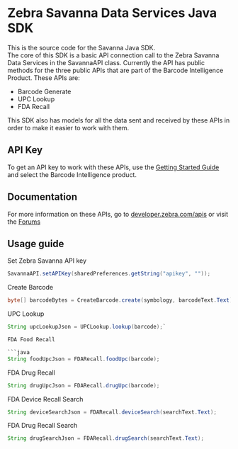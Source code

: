 Zebra Savanna Data Services Java SDK
====================================

This is the source code for the Savanna Java SDK.  
The core of this SDK is a basic API connection call to the Zebra Savanna Data Services in the SavannaAPI class.  Currently the API has public methods for the three public APIs that are part of the Barcode Intelligence Product.  These APIs are:

* Barcode Generate
* UPC Lookup
* FDA Recall

This SDK also has models for all the data sent and received by these APIs in order to make it easier to work with them.  

API Key
-------

To get an API key to work with these APIs, use the [Getting Started Guide](https://developer.zebra.com/gsg) and select the Barcode Intelligence product.  

Documentation
-------------

For more information on these APIs, go to [developer.zebra.com/apis](https://developer.zebra.com/apis) or visit the [Forums](https://developer.zebra.com/forum/search?keys=&field_zebra_curated_tags_tid%5B%5D=273)

Usage guide
-----------

Set Zebra Savanna API key

```java
SavannaAPI.setAPIKey(sharedPreferences.getString("apikey", ""));
```

Create Barcode

```java
byte[] barcodeBytes = CreateBarcode.create(symbology, barcodeText.Text);
```

UPC Lookup

```java
String upcLookupJson = UPCLookup.lookup(barcode);`

FDA Food Recall

```java
String foodUpcJson = FDARecall.foodUpc(barcode);
```

FDA Drug Recall

```java
String drugUpcJson = FDARecall.drugUpc(barcode);
```

FDA Device Recall Search

```java
String deviceSearchJson = FDARecall.deviceSearch(searchText.Text);
```

FDA Drug Recall Search

```java
String drugSearchJson = FDARecall.drugSearch(searchText.Text);
```
